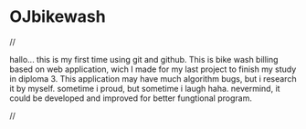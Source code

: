 # OJbikewash

//

hallo... this is my first time using git and github. This is bike wash billing based on web application, wich I made for my last project to finish my study in diploma 3. This application may have much algorithm bugs, but i research it by myself. sometime i proud, but sometime i laugh haha. nevermind, it could be developed and improved for better fungtional program.

//
